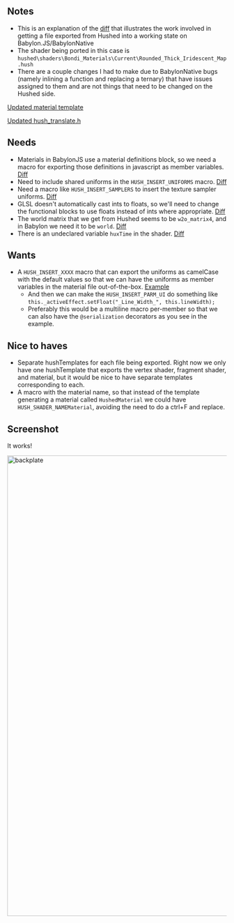 ## Notes
* This is an explanation of the [diff](https://github.com/rgerd/Babylon.js/commit/f50ecbe1eb7780874bbccbb8cbe5521dd2c32537#) that illustrates the work involved in getting a file exported from Hushed into a working state on Babylon.JS/BabylonNative
* The shader being ported in this case is `hushed\shaders\Bondi_Materials\Current\Rounded_Thick_Iridescent_Map.hush`
* There are a couple changes I had to make due to BabylonNative bugs (namely inlining a function and replacing a ternary) that have issues assigned to them and are not things that need to be changed on the Hushed side.

[Updated material template](https://github.com/rgerd/Babylon.js/blob/fluent-backplate-mat-diff/Push_Material_Template.hushTemplate)

[Updated hush_translate.h](https://github.com/rgerd/Babylon.js/blob/fluent-backplate-mat-diff/hush_translate.h)

## Needs
* Materials in BabylonJS use a material definitions block, so we need a macro for exporting those definitions in javascript as member variables. [Diff](https://github.com/rgerd/Babylon.js/commit/f50ecbe1eb7780874bbccbb8cbe5521dd2c32537#diff-8ae9bbdff5fa682652abe828f8f911ed5202defd9a0e19b50ff7ac6453274af2L2)
* Need to include shared uniforms in the `HUSH_INSERT_UNIFORMS` macro. [Diff](https://github.com/rgerd/Babylon.js/commit/f50ecbe1eb7780874bbccbb8cbe5521dd2c32537#diff-8ae9bbdff5fa682652abe828f8f911ed5202defd9a0e19b50ff7ac6453274af2R177) 
* Need a macro like `HUSH_INSERT_SAMPLERS` to insert the texture sampler uniforms. [Diff](https://github.com/rgerd/Babylon.js/commit/f50ecbe1eb7780874bbccbb8cbe5521dd2c32537#diff-8ae9bbdff5fa682652abe828f8f911ed5202defd9a0e19b50ff7ac6453274af2L116)
* GLSL doesn't automatically cast ints to floats, so we'll need to change the functional blocks to use floats instead of ints where appropriate. [Diff](https://github.com/rgerd/Babylon.js/commit/f50ecbe1eb7780874bbccbb8cbe5521dd2c32537#diff-8fcad12adf0acd9563fcf8d9a87390bbd1adb5256c112b1691ea25d2cf246aecL195)
* The world matrix that we get from Hushed seems to be `w2o_matrix4`, and in Babylon we need it to be `world`. [Diff](https://github.com/rgerd/Babylon.js/commit/f50ecbe1eb7780874bbccbb8cbe5521dd2c32537#diff-ad867e6a25bfde0838489701884c8be40ef1c1420e316a3666d08c51f5fba7d5L248)
* There is an undeclared variable `huxTime` in the shader. [Diff](https://github.com/rgerd/Babylon.js/commit/f50ecbe1eb7780874bbccbb8cbe5521dd2c32537#diff-ad867e6a25bfde0838489701884c8be40ef1c1420e316a3666d08c51f5fba7d5L366)

## Wants
* A `HUSH_INSERT_XXXX` macro that can export the uniforms as camelCase with the default values so that we can have the uniforms as member variables in the material file out-of-the-box. [Example](https://github.com/BabylonJS/Babylon.js/blob/ba125da6e26fda01276f41e75e4b8c0883e5e57a/gui/src/3D/materials/fluentButton/fluentButtonMaterial.ts#L46-L266)
  * And then we can make the `HUSH_INSERT_PARM_UI` do something like `this._activeEffect.setFloat("_Line_Width_", this.lineWidth);`
  * Preferably this would be a multiline macro per-member so that we can also have the `@serialization` decorators as you see in the example.

## Nice to haves
* Separate hushTemplates for each file being exported. Right now we only have one hushTemplate that exports the vertex shader, fragment shader, and material, but it would be nice to have separate templates corresponding to each.
* A macro with the material name, so that instead of the template generating a material called `HushedMaterial` we could have `HUSH_SHADER_NAMEMaterial`, avoiding the need to do a ctrl+F and replace.

## Screenshot

It works!

<img width="1057" alt="backplate" src="https://user-images.githubusercontent.com/4724014/117366652-f503b680-ae75-11eb-9510-ddcfa092977d.png">
